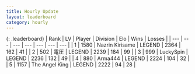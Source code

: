 ```yaml
---
title: Hourly Update
layout: leaderboard
category: hourly
---
```


{: .leaderboard}
| Rank | LV | Player | Division | Elo | Wins | Losses |
| --- | --- | --- | --- | --- | --- | --- |
| <span data-change="0">1</span> | 1580 | <span title="ID: 315148">Nazrin Kirisame</span> | LEGEND | <span data-change="8">2364</span> | <span data-change="2">162</span> | <span data-change="0">41</span> |
| <span data-change="0">2</span> | 502 | <span title="ID: 407707">電圧</span> | LEGEND | <span data-change="0">2239</span> | <span data-change="0">184</span> | <span data-change="0">99</span> |
| <span data-change="0">3</span> | 999 | <span title="ID: 498412">LuckySpin</span> | LEGEND | <span data-change="0">2236</span> | <span data-change="0">132</span> | <span data-change="0">49</span> |
| <span data-change="0">4</span> | 880 | <span title="ID: 1034">Arma444</span> | LEGEND | <span data-change="0">2224</span> | <span data-change="0">104</span> | <span data-change="0">32</span> |
| <span data-change="0">5</span> | 1157 | <span title="ID: 547162">The Angel King</span> | LEGEND | <span data-change="0">2222</span> | <span data-change="0">94</span> | <span data-change="0">28</span> |